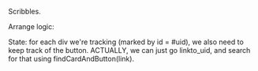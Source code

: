 Scribbles.

Arrange logic:

State: for each div we're tracking (marked by id = #uid), we also need to keep track of the button.
ACTUALLY, we can just go linkto_uid, and search for that using findCardAndButton(link).
